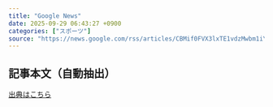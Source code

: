 ```yaml
---
title: "Google News"
date: 2025-09-29 06:43:27 +0900
categories: ["スポーツ"]
source: "https://news.google.com/rss/articles/CBMif0FVX3lxTE1vdzMwbm1iYUpjU09ZM09rcjNrc0hlRGxKR3BxOE1oOVdEdFBUUXMwaGc4S0Q2b3JJdjlHNEVFNVNJR0pKdU9nVWR4V1QzNGh6NlpLZmtkM1hzcmprUkduR0hNUElQY01SaXZ2a3VxbzRpUUtQZ3NTOU11Tlp0TG8?oc=5"
---
```


## 記事本文（自動抽出）
<body class="y0K44d EA71Tc" id="readabilityBody"></body>

[出典はこちら](https://news.google.com/rss/articles/CBMif0FVX3lxTE1vdzMwbm1iYUpjU09ZM09rcjNrc0hlRGxKR3BxOE1oOVdEdFBUUXMwaGc4S0Q2b3JJdjlHNEVFNVNJR0pKdU9nVWR4V1QzNGh6NlpLZmtkM1hzcmprUkduR0hNUElQY01SaXZ2a3VxbzRpUUtQZ3NTOU11Tlp0TG8?oc=5)
